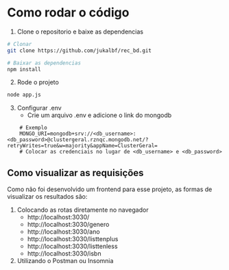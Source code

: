 # Como rodar o código
1. Clone o repositorio e baixe as dependencias
```bash
# Clonar
git clone https://github.com/jukalbf/rec_bd.git

# Baixar as dependencias
npm install
```
2. Rode o projeto
```bash
node app.js
```
3. Configurar .env
    * Crie um arquivo .env e adicione o link do mongodb
```.env
    # Exemplo
    MONGO_URI=mongodb+srv://<db_username>:<db_password>@clustergeral.rznqc.mongodb.net/?retryWrites=true&w=majority&appName=ClusterGeral=
    # Colocar as credenciais no lugar de <db_username> e <db_password>
```

## Como visualizar as requisições
Como não foi desenvolvido um frontend para esse projeto, as formas de visualizar os resultados são:
1. Colocando as rotas diretamente no navegador
    * http://localhost:3030/
    * http://localhost:3030/genero
    * http://localhost:3030/ano
    * http://localhost:3030/listtenplus
    * http://localhost:3030/listtenless
    * http://localhost:3030/isbn
2. Utilizando o Postman ou Insomnia  
